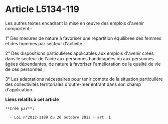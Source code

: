 # Article L5134-119

Les autres textes encadrant la mise en œuvre des emplois d'avenir comportent : 

1° Des mesures de nature à favoriser une répartition équilibrée des femmes et des hommes par secteur d'activité ; 

2° Des dispositions particulières applicables aux emplois d'avenir créés dans le secteur de l'aide aux personnes handicapées
ou aux personnes âgées dépendantes, de nature à favoriser l'amélioration de la qualité de vie de ces personnes ; 

3° Les adaptations nécessaires pour tenir compte de la situation particulière des collectivités territoriales d'outre-mer
entrant dans son champ d'application.

**Liens relatifs à cet article**

	**Créé par**:

	  - Loi n°2012-1189 du 26 octobre 2012 - art. 1
